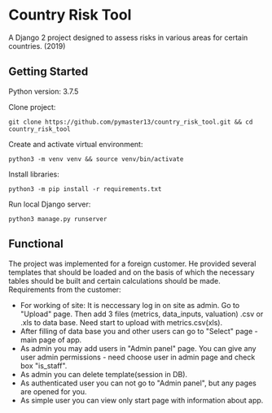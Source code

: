 # Country Risk Tool

A Django 2 project designed to assess risks in various areas for certain countries. (2019) 

## Getting Started
Python version: 3.7.5

Clone project:
```
git clone https://github.com/pymaster13/country_risk_tool.git && cd country_risk_tool
```

Create and activate virtual environment:
```
python3 -m venv venv && source venv/bin/activate
```

Install libraries:
```
python3 -m pip install -r requirements.txt
```

Run local Django server:
```
python3 manage.py runserver
```
## Functional

The project was implemented for a foreign customer. He provided several templates that should be loaded and on the basis of which the necessary tables should be built and certain calculations should be made. 
Requirements from the customer:
- For working of site: It is neccessary log in on site as admin. Go to "Upload" page. Then add 3 files (metrics, data_inputs, valuation) .csv or .xls to data base. Need start to upload with metrics.csv(xls).
- After filling of data base you and other users can go to "Select" page - main page of app.
- As admin you may add users in "Admin panel" page. You can give any user admin permissions - need choose user in admin page and check box "is_staff".
- As admin you can delete template(session in DB).
- As authenticated user you can not go to "Admin panel", but any pages are opened for you.
- As simple user you can view only start page with information about app.

